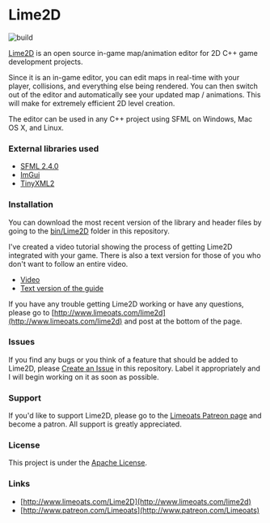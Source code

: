# Lime2D
![build](https://travis-ci.org/Limeoats/Lime2D.svg?branch=master)

[Lime2D](http://www.limeoats.com/lime2d) is an open source in-game map/animation editor for 2D C++ game development projects.

Since it is an in-game editor, you can edit maps in real-time with your player, collisions, and everything else being rendered. 
You can then switch out of the editor and automatically see your updated map / animations. This will make for extremely efficient 2D level creation.

The editor can be used in any C++ project using SFML on Windows, Mac OS X, and Linux.

### External libraries used
* [SFML 2.4.0](http://www.sfml-dev.org/)
* [ImGui](https://github.com/ocornut/imgui)
* [TinyXML2](http://www.grinninglizard.com/tinyxml2/index.html)

### Installation
You can download the most recent version of the library and header files by going to the [bin/Lime2D](https://github.com/Limeoats/Lime2D/tree/master/bin/Lime2D) folder in this repository.

I've created a video tutorial showing the process of getting Lime2D integrated with your game. There is also a text version for those of you who don't want to follow an entire video.

- [Video](https://www.youtube.com/watch?v=iHNyOIGB0PE)
- [Text version of the guide](http://www.limeoats.com/lime2d-setup-guide.html)

If you have any trouble getting Lime2D working or have any questions, please go to [http://www.limeoats.com/lime2d](http://www.limeoats.com/lime2d) and post at the bottom of the page.

### Issues
If you find any bugs or you think of a feature that should be added to Lime2D, please [Create an Issue](https://github.com/Limeoats/Lime2D/issues) in this repository. Label it appropriately and I will begin working on it as soon as possible.

### Support
If you'd like to support Lime2D, please go to the [Limeoats Patreon page](http://www.patreon.com/Limeoats) and become a patron. All support is greatly appreciated.

### License
This project is under the [Apache License](https://github.com/Limeoats/Lime2D/blob/master/LICENSE.md).
 
### Links
* [http://www.limeoats.com/Lime2D](http://www.limeoats.com/lime2d)
* [http://www.patreon.com/Limeoats](http://www.patreon.com/Limeoats)
